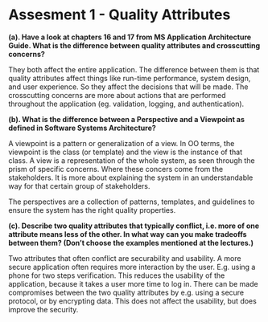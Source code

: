 # Assesment 1 - Quality Attributes

__(a). Have a look at chapters 16 and 17 from MS Application Architecture Guide. What is the difference between quality attributes and crosscutting concerns?__

They both affect the entire application. The difference between them is that quality attributes affect things like run-time performance, system design, and user experience. So they affect the decisions that will be made. The crosscutting concerns are more about actions that are performed throughout the application (eg. validation, logging, and authentication).

__(b). What is the difference between a Perspective and a Viewpoint as defined in Software Systems Architecture?__

A viewpoint is a pattern or generalization of a view. In OO terms, the viewpoint is the class (or template) and the view is the instance of that class. A view is a representation of the whole system, as seen through the prism of specific concerns. Where these concers come from the stakeholders. It is more about explaining the system in an understandable way for that certain group of stakeholders.

The perspectives are a collection of patterns, templates, and guidelines to ensure the system has the right quality properties.

__(c). Describe two quality attributes that typically conflict, i.e. more of one attribute means less of the other. In what way can you make tradeoffs between them? (Don’t choose the examples mentioned at the lectures.)__

Two attributes that often conflict are securability and usability. A more secure application often requires more interaction by the user. E.g. using a phone for two steps verification. This reduces the usability of the application, because it takes a user more time to log in. There can be made compromises between the two quality attributes by e.g. using a secure protocol, or by encrypting data. This does not affect the usability, but does improve the security.
